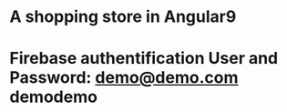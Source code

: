 # A shopping store in Angular9

# Firebase authentification User and Password: demo@demo.com demodemo
